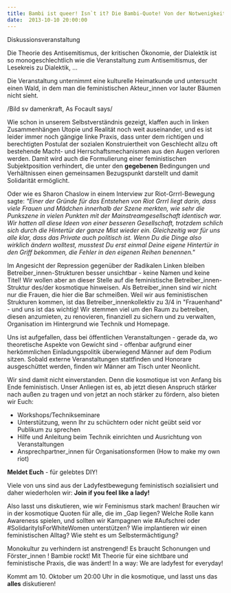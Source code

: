 ```yaml
---
title: Bambi ist queer! Isn`t it? Die Bambi-Quote! Von der Notwenigkeit feministischer Theorie und Praxis
date:  2013-10-10 20:00:00
---
```


Diskussionsveranstaltung



Die Theorie des Antisemitismus, der kritischen Ökonomie, der Dialektik
ist so monogeschlechtlich wie die Veranstaltung zum Antisemitismus, der
Lesekreis zu Dialektik, ...


Die Veranstaltung unternimmt eine kulturelle Heimatkunde und untersucht
einen Wald, in dem man die feministischen Akteur_innen vor lauter Bäumen
nicht sieht.


/Bild sv damenkraft, As Focault says/

Wie schon in unserem Selbstverständnis gezeigt, klaffen auch in linken
Zusammenhängen Utopie und Realität noch weit auseinander, und es ist
leider immer noch gängige linke Praxis, dass unter dem richtigen und
berechtigten Postulat der sozialen Konstruiertheit von Geschlecht allzu
oft bestehende Macht- und Herrschaftsmechanismen aus den Augen verloren
werden. Damit wird auch die Formulierung einer feministischen
Subjektposition verhindert, die unter den <strong>gegebenen</strong>
Bedingungen und Verhältnissen einen gemeinsamen Bezugspunkt darstellt und
damit Solidarität ermöglicht.


Oder wie es Sharon Chaslow in einem Interview zur Riot-Grrrl-Bewegung
sagte: <em>"Einer der Gründe für das Entstehen von Riot Grrrl liegt darin,
dass viele Frauen und Mädchen innerhalb der Szene merkten, wie sehr die
Punkszene in vielen Punkten mit der Mainstreamgesellschaft identisch
war. Wir hatten all diese Ideen von einer besseren Gesellschaft, trotzdem
schlich sich durch die Hintertür der ganze Mist wieder ein. Gleichzeitig
war für uns alle klar, dass das Private auch politisch ist. Wenn Du die
Dinge also wirklich ändern wolltest, musstest Du erst einmal Deine eigene
Hintertür in den Griff bekommen, die Fehler in den eigenen Reihen
benennen."</em>

Im Angesicht der Repression gegenüber der Radikalen Linken bleiben
Betreiber_innen-Strukturen besser unsichtbar - keine Namen und keine
Titel! Wir wollen aber an dieser Stelle auf die feministische
Betreiber_innen-Struktur des/der kosmotique hinweisen. Als Betreiber_innen
sind wir nicht nur die Frauen, die hier die Bar schmeißen. Weil wir aus
feministischen Strukturen kommen, ist das Betreiber_innenkollektiv zu 3/4
in "Frauenhand" - und uns ist das wichtig! Wir stemmen viel um den Raum zu
betreiben, diesen anzumieten, zu renovieren, finanziell zu sichern und zu
verwalten, Organisation im Hintergrund wie Technik und Homepage.


Uns ist aufgefallen, dass bei öffentlichen Veranstaltungen - gerade da,
wo theoretische Aspekte von Gewicht sind -  offenbar aufgrund einer
herkömmlichen Einladungspolitik überwiegend Männer auf dem Podium
sitzen. Sobald externe Veranstaltungen stattfinden und Honorare
ausgeschüttet werden, finden wir Männer am Tisch unter Neonlicht.


Wir sind damit nicht einverstanden. Denn die kosmotique ist von Anfang
bis Ende feministisch. Unser Anliegen ist es, ab jetzt diesen Anspruch
stärker nach außen zu tragen und von jetzt an noch stärker zu fördern,
also bieten wir Euch:


<ul>

<li>Workshops/Technikseminare</li>

<li>Unterstützung, wenn Ihr zu schüchtern oder nicht geübt seid vor
Publikum zu sprechen
</li>

<li>Hilfe und Anleitung beim Technik einrichten und Ausrichtung von
Veranstaltungen
</li>

<li>Ansprechpartner_innen für Organisationsformen (How to make my own
riot)
</li>

</ul>

<strong>Meldet Euch</strong> - für gelebtes DIY!


Viele von uns sind aus der Ladyfestbewegung feministisch sozialisiert
und daher wiederholen wir: <strong>Join if you feel like a
lady!</strong>

Also lasst uns diskutieren, wie wir Feminismus stark machen! Brauchen
wir in der kosmotique Quoten für alle, die im _Gap liegen? Welche Rolle
kann Awareness spielen, und sollten wir Kampagnen wie #Aufschrei oder
#SolidarityIsForWhiteWomen unterstützen? Wie implantieren wir einen
feministischen Alltag? Wie steht es um Selbstermächtigung?


Monokultur zu verhindern ist anstrengend! Es braucht Schonungen und
Förster_innen ! Bambie rockt! Mit Theorie für eine sichtbare und
feministische Praxis, die was ändert! In a way: We are ladyfest for
everyday!


Kommt am 10. Oktober um 20:00 Uhr in die kosmotique, und lasst uns das
<strong>alles</strong> diskutieren!


